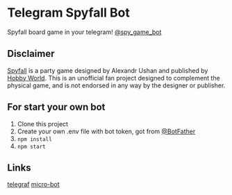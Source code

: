 # Telegram Spyfall Bot 

Spyfall board game in your telegram! [@spy_game_bot](http://telegram.me/spy_game_bot)

## Disclaimer

[Spyfall](http://international.hobbyworld.ru/spyfall) is a party game designed by Alexandr Ushan and published by [Hobby World](http://international.hobbyworld.ru/). This is an unofficial fan project designed to complement the physical game, and is not endorsed in any way by the designer or publisher.

## For start your own bot

 1. Clone this project
 2. Create your own .env file with bot token, got from [@BotFather](http://telegram.me/BotFather)
 3. ```npm install ```
 4. ```npm start```
 
## Links

[telegraf](https://github.com/telegraf/telegraf)
[micro-bot](https://github.com/telegraf/micro-bot)